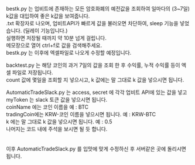 bestk.py 는 업비트에 존재하는 모든 암호화폐의 예전값을 조회하여 일마다의 (3~7일) k값을 대입하여 좋은 k값을 보여줍니다.<br>
.txt 확장자로 나오며, 업비트API가 빠르게 값을 불러오면 차단하여, sleep 기능을 넣었습니다. (딜레이 기능입니다.)<br>
실행하면 저장될 때까지 약 10분 넘게 걸립니다.<br>
메모장으로 열어 ctrl+f로 값을 검색해주세요.<br>
bestk.py 는 이후에 엑셀파일로 나오게 수정할 예정입니다.<br>

backtest.py 는 해당 코인의 과거 7일의 값을 조회 한 후 수익률, 누적 수익률 등이 엑셀 파일로 저장됩니다.<br>
count 값에 몇일을 조회할 지 넣으시고, k 값에는 말 그대로 k 값을 넣으시면 됩니다.<br>

AutomaticTradeSlack.py 는 access, secret 에 각각 업비트 API에 있는 값을 넣고 myToken 는 slack 토큰 값을 넣으시면 됩니다.<br>
coinName 에는 코인 이름을 예 : BTC<br>
tradingCoin에는 KRW-코인 이름을 넣으시면 됩니다. 예 : KRW-BTC<br>
k 에는 말 그대로 k 값을 넣으시면 됩니다. 예 : 0.5<br>
나머지는 코드 내에 주석을 보시면 될 듯 합니다.<br>
<br><br>
이후 AutomaticTradeSlack.py 를 입맛에 맞게 수정하신 후 서버같은 곳에 돌리시면 됩니다.

